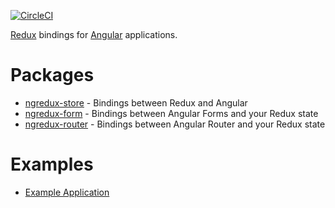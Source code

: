 [![CircleCI](https://circleci.com/gh/angular-redux/platform/tree/master.svg?style=svg)](https://circleci.com/gh/angular-redux/platform/tree/master)

[Redux](https://redux.js.org/) bindings for [Angular](https://angular.io/) applications.

# Packages

-   [ngredux-store](store/) - Bindings between Redux and Angular
-   [ngredux-form](form/) - Bindings between Angular Forms and your Redux state
-   [ngredux-router](router/) - Bindings between Angular Router and your Redux state

# Examples

-   [Example Application](https://github.com/angular-redux/platform/blob/master/packages/example-app)
